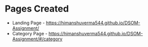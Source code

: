 # Pages Created

- Landing Page - https://himanshuverma544.github.io/DSOM-Assignment/
- Category Page - https://himanshuverma544.github.io/DSOM-Assignment/#/category
